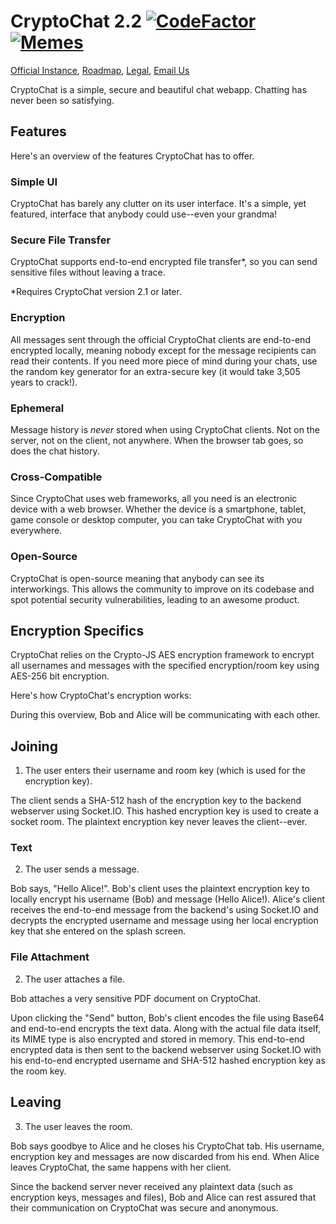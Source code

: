 # CryptoChat 2.2 [![CodeFactor](https://www.codefactor.io/repository/github/cryptochat-dev/cryptochat2/badge)](https://www.codefactor.io/repository/github/cryptochat-dev/cryptochat2) [![Memes](https://img.shields.io/badge/need-memes-red)](https://img.shields.io/badge/need-memes-red)

[Official Instance](https://cryptochat.dev), [Roadmap](https://github.com/CryptoChat-dev/cryptochat/projects/1), [Legal](https://cryptochat.dev/legal), [Email Us](mailto:contact@cryptochat.dev)

CryptoChat is a simple, secure and beautiful chat webapp. Chatting has never been so satisfying.

## Features

Here's an overview of the features CryptoChat has to offer.

### Simple UI

CryptoChat has barely any clutter on its user interface. It's a simple, yet featured, interface that anybody could use--even your grandma!

### Secure File Transfer

CryptoChat supports end-to-end encrypted file transfer\*, so you can send sensitive files without leaving a trace.

\*Requires CryptoChat version 2.1 or later.

### Encryption

All messages sent through the official CryptoChat clients are end-to-end encrypted locally, meaning nobody except for the message recipients can read their contents. If you need more piece of mind during your chats, use the random key generator for an extra-secure key (it would take 3,505 years to crack!).

### Ephemeral

Message history is *never* stored when using CryptoChat clients. Not on the server, not on the client, not anywhere. When the browser tab goes, so does the chat history.

### Cross-Compatible

Since CryptoChat uses web frameworks, all you need is an electronic device with a web browser. Whether the device is a smartphone, tablet, game console or desktop computer, you can take CryptoChat with you everywhere.

### Open-Source

CryptoChat is open-source meaning that anybody can see its interworkings. This allows the community to improve on its codebase and spot potential security vulnerabilities, leading to an awesome product.

## Encryption Specifics

CryptoChat relies on the Crypto-JS AES encryption framework to encrypt all usernames and messages with the specified encryption/room key using AES-256 bit encryption.

Here's how CryptoChat's encryption works:

During this overview, Bob and Alice will be communicating with each other.

## Joining

1. The user enters their username and room key (which is used for the encryption key).

The client sends a SHA-512 hash of the encryption key to the backend webserver using Socket.IO. This hashed encryption key is used to create a socket room. The plaintext encryption key never leaves the client--ever.

### Text

2. The user sends a message.

Bob says, "Hello Alice!". Bob's client uses the plaintext encryption key to locally encrypt his username (Bob) and message (Hello Alice!). Alice's client receives the end-to-end message from the backend's using Socket.IO and decrypts the encrypted username and message using her local encryption key that she entered on the splash screen.

### File Attachment

2. The user attaches a file.

Bob attaches a very sensitive PDF document on CryptoChat.

Upon clicking the "Send" button, Bob's client encodes the file using Base64 and end-to-end encrypts the text data. Along with the actual file data itself, its MIME type is also encrypted and stored in memory. This end-to-end encrypted data is then sent to the backend webserver using Socket.IO with his end-to-end encrypted username and SHA-512 hashed encryption key as the room key. 

## Leaving

3. The user leaves the room.

Bob says goodbye to Alice and he closes his CryptoChat tab. His username, encryption key and messages are now discarded from his end. When Alice leaves CryptoChat, the same happens with her client.

Since the backend server never received any plaintext data (such as encryption keys, messages and files), Bob and Alice can rest assured that their communication on CryptoChat was secure and anonymous.